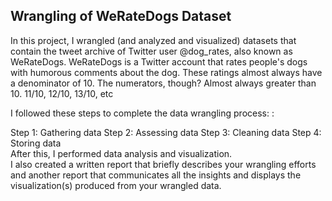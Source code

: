 ## Wrangling of WeRateDogs Dataset

In this project, I wrangled (and analyzed and visualized) datasets that contain the tweet archive of Twitter user @dog_rates, also known as WeRateDogs. WeRateDogs is a Twitter account that rates people's dogs with humorous comments about the dog. These ratings almost always have a denominator of 10. The numerators, though? Almost always greater than 10. 11/10, 12/10, 13/10, etc <br>

I followed these steps to complete the data wrangling process: :

Step 1: Gathering data
Step 2: Assessing data
Step 3: Cleaning data
Step 4: Storing data <br>
After this, I performed data analysis and visualization. <br>
I also created a written report that briefly describes your wrangling efforts and another report that communicates all the insights and displays the visualization(s) produced from your wrangled data. 




